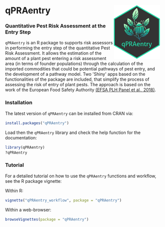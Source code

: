 # qPRAentry <img src="man/figures/logo.png" align="right" width="150" />

<!-- badges: start -->
<!--[![CRAN\_Status\_Badge](https://www.r-pkg.org/badges/version/qPRAentry?color=blue)](https://cran.r-project.org/package=qPRAentry)
<!--[![Downloads](https://cranlogs.r-pkg.org/badges/qPRAentry?color=blue)](https://cran.rstudio.com/package=qPRAentry)
<!--[![R-CMD-check](https://github.com/mcendoya/qPRAentry/workflows/R-CMD-check/badge.svg)](https://github.com/stan-dev/qPRAentry/actions)
<!-- badges: end -->
### Quantitative Pest Risk Assessment at the Entry Step

`qPRAentry` is an R package to supports risk assessors in performing the entry step of the quantitative Pest Risk Assessment. It allows the estimation of the amount of a plant pest entering a risk assessment area (in terms of founder populations) through the calculation of the imported commodities that could be potential pathways of pest entry, and the development of a pathway model. Two 'Shiny' apps based on the functionalities of the package are included, that simplify the process of assessing the risk of entry of plant pests. The approach is based on the work of the European Food Safety Authority [(EFSA PLH Panel et al., 2018)](https://doi.org/10.2903/j.efsa.2018.5350).

### Installation

The latest version of `qPRAentry` can be installed from CRAN via:

```r
install.packages("qPRAentry")
```

Load then the `qPRAentry` library and check the help function for the documentation:

```r
library(qPRAentry)
?qPRAentry
```

### Tutorial

For a detailed tutorial on how to use the `qPRAentry` functions and workflow, see the R package vignette:

Within R:
```R
vignette("qPRAentry_workflow", package = "qPRAentry")
```

Within a web-browser:
```R
browseVignettes(package = "qPRAentry")
```




